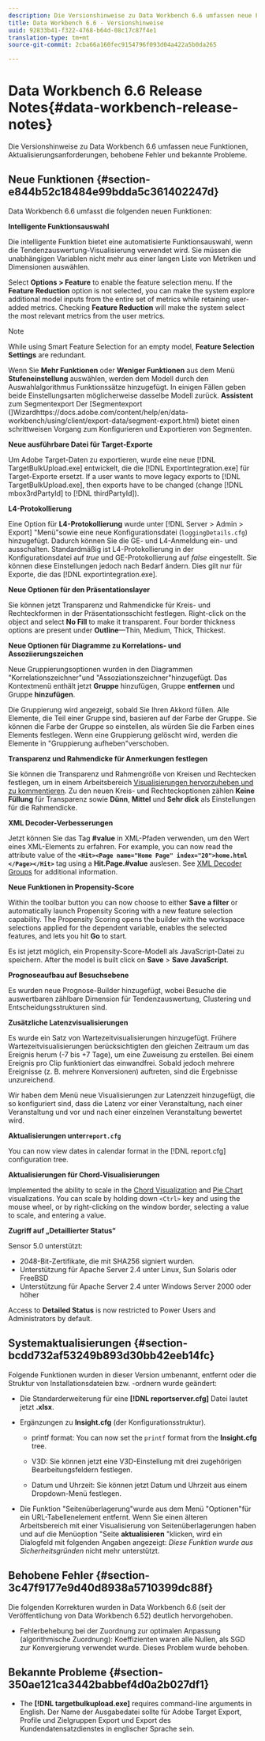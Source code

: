 ```yaml
---
description: Die Versionshinweise zu Data Workbench 6.6 umfassen neue Funktionen, Aktualisierungsanforderungen, behobene Fehler und bekannte Probleme.
title: Data Workbench 6.6 - Versionshinweise
uuid: 92833b41-f322-4768-b64d-08c17c87f4e1
translation-type: tm+mt
source-git-commit: 2cba66a160fec9154796f093d04a422a5b0da265

---
```



# Data Workbench 6.6 Release Notes{#data-workbench-release-notes}

Die Versionshinweise zu Data Workbench 6.6 umfassen neue Funktionen, Aktualisierungsanforderungen, behobene Fehler und bekannte Probleme.

## Neue Funktionen {#section-e844b52c18484e99bdda5c361402247d}

Data Workbench 6.6 umfasst die folgenden neuen Funktionen:

**Intelligente Funktionsauswahl**

Die intelligente Funktion bietet eine automatisierte Funktionsauswahl, wenn die Tendenzauswertung-Visualisierung verwendet wird. Sie müssen die unabhängigen Variablen nicht mehr aus einer langen Liste von Metriken und Dimensionen auswählen.

Select **Options > Feature** to enable the feature selection menu. If the **Feature Reduction** option is not selected, you can make the system explore additional model inputs from the entire set of metrics while retaining user-added metrics. Checking **Feature Reduction** will make the system select the most relevant metrics from the user metrics.

>[!NOTE]
>
>While using Smart Feature Selection for an empty model, **Feature Selection Settings** are redundant.

Wenn Sie **Mehr Funktionen** oder **Weniger Funktionen** aus dem Menü **Stufeneinstellung** auswählen, werden dem Modell durch den Auswahlalgorithmus Funktionssätze hinzugefügt. In einigen Fällen geben beide Einstellungsarten möglicherweise dasselbe Modell zurück.
**Assistent** zum Segmentexport Der [Segmentexport (]Wizardhttps://docs.adobe.com/content/help/en/data-workbench/using/client/export-data/segment-export.html) bietet einen schrittweisen Vorgang zum Konfigurieren und Exportieren von Segmenten.

**Neue ausführbare Datei für Target-Exporte**

Um Adobe Target-Daten zu exportieren, wurde eine neue [!DNL TargetBulkUpload.exe] entwickelt, die die [!DNL ExportIntegration.exe] für Target-Exporte ersetzt. If a user wants to move legacy exports to [!DNL TargetBulkUpload.exe], then exports have to be changed (change [!DNL mbox3rdPartyId] to [!DNL thirdPartyId]).

**L4-Protokollierung**

Eine Option für **L4-Protokollierung** wurde unter [!DNL Server > Admin > Export] &quot;Menü&quot;sowie eine neue Konfigurationsdatei (`loggingDetails.cfg`) hinzugefügt. Dadurch können Sie die GE- und L4-Anmeldung ein- und ausschalten. Standardmäßig ist L4-Protokollierung in der Konfigurationsdatei auf *true* und GE-Protokollierung auf *false* eingestellt. Sie können diese Einstellungen jedoch nach Bedarf ändern. Dies gilt nur für Exporte, die das [!DNL exportintegration.exe].

**Neue Optionen für den Präsentationslayer**

Sie können jetzt Transparenz und Rahmendicke für Kreis- und Rechteckformen in der Präsentationsschicht festlegen. Right-click on the object and select **No Fill** to make it transparent. Four border thickness options are present under **Outline**—Thin, Medium, Thick, Thickest.

**Neue Optionen für Diagramme zu Korrelations- und Assoziierungszeichen**

Neue Gruppierungsoptionen wurden in den Diagrammen &quot;Korrelationszeichner&quot;und &quot;Assoziationszeichner&quot;hinzugefügt. Das Kontextmenü enthält jetzt **Gruppe** hinzufügen, Gruppe **entfernen** und Gruppe **hinzufügen**.

Die Gruppierung wird angezeigt, sobald Sie Ihren Akkord füllen. Alle Elemente, die Teil einer Gruppe sind, basieren auf der Farbe der Gruppe. Sie können die Farbe der Gruppe so einstellen, als würden Sie die Farben eines Elements festlegen. Wenn eine Gruppierung gelöscht wird, werden die Elemente in &quot;Gruppierung aufheben&quot;verschoben.

**Transparenz und Rahmendicke für Anmerkungen festlegen**

Sie können die Transparenz und Rahmengröße von Kreisen und Rechtecken festlegen, um in einem Arbeitsbereich [Visualisierungen hervorzuheben und zu kommentieren](../../home/c-get-started/c-vis/c-present-layer.md#concept-1235f55dfeb14e0898a1cbc13a827f67). Zu den neuen Kreis- und Rechteckoptionen zählen **Keine Füllung** für Transparenz sowie **Dünn**, **Mittel** und **Sehr dick** als Einstellungen für die Rahmendicke.

**XML Decoder-Verbesserungen**

Jetzt können Sie das Tag **#value** in XML-Pfaden verwenden, um den Wert eines XML-Elements zu erfahren. For example, you can now read the attribute value of the **`<Hit><Page name="Home Page" index="20">home.html </Page></Hit>`** tag using a **Hit.Page.#value** auslesen. See [XML Decoder Groups](../../home/c-dataset-const-proc/c-dataset-inc-files/c-types-dataset-inc-files/c-log-proc-dataset-inc-files/c-xml-dec-grps.md#concept-5eda5ab253724674832f6951e2a0d1c3) for additional information.

**Neue Funktionen in Propensity-Score**

Within the toolbar button you can now choose to either **Save a filter** or automatically launch Propensity Scoring with a new feature selection capability. The Propensity Scoring opens the builder with the workspace selections applied for the dependent variable, enables the selected features, and lets you hit **Go** to start.

Es ist jetzt möglich, ein Propensity-Score-Modell als JavaScript-Datei zu speichern. After the model is built click on **Save** > **Save JavaScript**.

**Prognoseaufbau auf Besuchsebene**

Es wurden neue Prognose-Builder hinzugefügt, wobei Besuche die auswertbaren zählbare Dimension für Tendenzauswertung, Clustering und Entscheidungsstrukturen sind.

**Zusätzliche Latenzvisualisierungen**

Es wurde ein Satz von Wartezeitvisualisierungen hinzugefügt. Frühere Wartezeitvisualisierungen berücksichtigten den gleichen Zeitraum um das Ereignis herum (-7 bis +7 Tage), um eine Zuweisung zu erstellen. Bei einem Ereignis pro Clip funktioniert das einwandfrei. Sobald jedoch mehrere Ereignisse (z. B. mehrere Konversionen) auftreten, sind die Ergebnisse unzureichend.

Wir haben dem Menü neue Visualisierungen zur Latenzzeit hinzugefügt, die so konfiguriert sind, dass die Latenz vor einer Veranstaltung, nach einer Veranstaltung und vor und nach einer einzelnen Veranstaltung bewertet wird.

**Aktualisierungen unter`report.cfg`**

You can now view dates in calendar format in the [!DNL report.cfg] configuration tree.

**Aktualisierungen für Chord-Visualisierungen**

Implemented the ability to scale in the [Chord Visualization](../../home/c-get-started/c-analysis-vis/c-chord-visualization.md#concept-ca600beb11674f3bb2696edf41f1dda9) and [Pie Chart](../../home/c-get-started/c-analysis-vis/c-pie-chart.md#concept-65bd6e41ee814684a7f53ea69142f21c) visualizations. You can scale by holding down `<Ctrl>` key and using the mouse wheel, or by right-clicking on the window border, selecting a value to scale, and entering a value.

**Zugriff auf „Detaillierter Status“**

Sensor 5.0 unterstützt:

* 2048-Bit-Zertifikate, die mit SHA256 signiert wurden.
* Unterstützung für Apache Server 2.4 unter Linux, Sun Solaris oder FreeBSD
* Unterstützung für Apache Server 2.4 unter Windows Server 2000 oder höher

Access to **Detailed Status** is now restricted to Power Users and Administrators by default.

## Systemaktualisierungen {#section-bcdd732af53249b893d30bb42eeb14fc}

Folgende Funktionen wurden in dieser Version umbenannt, entfernt oder die Struktur von Installationsdateien bzw. -ordnern wurde geändert:

* Die Standarderweiterung für eine **[!DNL reportserver.cfg]** Datei lautet jetzt **.xlsx**.

* Ergänzungen zu **Insight.cfg** (der Konfigurationsstruktur).

   * printf format: You can now set the `printf` format from the **Insight.cfg** tree.

   * V3D: Sie können jetzt eine V3D-Einstellung mit drei zugehörigen Bearbeitungsfeldern festlegen.
   * Datum und Uhrzeit: Sie können jetzt Datum und Uhrzeit aus einem Dropdown-Menü festlegen.

* Die Funktion &quot;Seitenüberlagerung&quot;wurde aus dem Menü &quot;Optionen&quot;für ein URL-Tabellenelement entfernt. Wenn Sie einen älteren Arbeitsbereich mit einer Visualisierung von Seitenüberlagerungen haben und auf die Menüoption &quot;Seite **aktualisieren** &quot;klicken, wird ein Dialogfeld mit folgenden Angaben angezeigt: *Diese Funktion wurde aus Sicherheitsgründen* nicht mehr unterstützt.

## Behobene Fehler {#section-3c47f9177e9d40d8938a5710399dc88f}

Die folgenden Korrekturen wurden in Data Workbench 6.6 (seit der Veröffentlichung von Data Workbench 6.52) deutlich hervorgehoben.

* Fehlerbehebung bei der Zuordnung zur optimalen Anpassung (algorithmische Zuordnung): Koeffizienten waren alle Nullen, als SGD zur Konvergierung verwendet wurde. Dieses Problem wurde behoben.

## Bekannte Probleme {#section-350ae121ca3442babbef4d0a2b027df1}

* The **[!DNL targetbulkupload.exe]** requires command-line arguments in English. Der Name der Ausgabedatei sollte für Adobe Target Export, Profile und Zielgruppen Export und Export des Kundendatensatzdienstes in englischer Sprache sein.
